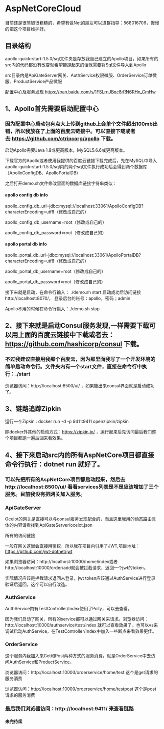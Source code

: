 # AspNetCoreCloud 

目前还是很简陋很粗糙的，希望有做Net的朋友可以进群指导：568016706，慢慢的把这个项目维护好。

## 目录结构

apollo-quick-start-1.5.0/sql文件夹是存放我自己建立的Apollo项目，如果所有的src内的代码都没有改变就希望能跑起来的话就需要将Sql文件导入到Apollo

src目录内是ApiGateServer网关、AuthService权限微服、OrderService订单微服、ProductService产品微服

配置中心及服务发现 https://pan.baidu.com/s/1FSLrnJBqc8rRN6RHn_CmHw

## 1、Apollo首先需要启动配置中心

### 因为配置中心启动包有点大上传到github上会单个文件超出100mb出错，所以我放在了上面的百度云链接中。可以直接下载或者去:https://github.com/ctripcorp/apollo 下载。

启动Apollo需要Java 1.8或更高版本，MySQL5.6.6或更高版本。

下载官方的Apollo或者使用我提供的百度云链接下载完成后，先在MySQL中导入apollo-quick-start-1.5.0/sql内的两个sql文件执行成功后会得到两个数据库（ApolloConfigDB、ApolloPortalDB）

之后打开demo.sh文件修改里面的数据库链接字符串类似：

#### apollo config db info

apollo_config_db_url=jdbc:mysql://localhost:33061/ApolloConfigDB?characterEncoding=utf8（修改成自己的）

apollo_config_db_username=root（修改成自己的）

apollo_config_db_password=root（修改成自己的）

#### apollo portal db info

apollo_portal_db_url=jdbc:mysql://localhost:33061/ApolloPortalDB?characterEncoding=utf8（修改成自己的）

apollo_portal_db_username=root（修改成自己的）

apollo_portal_db_password=root（修改成自己的）

接下来就是启动，在命令行输入： ./demo.sh start 启动成功后访问链接http://localhost:8070/， 登录后台的账号：apollo，密码；admin

Apollo不用的时候在命令行输入：./demo.sh stop

## 2、接下来就是启动Consul服务发现,一样需要下载可以用上面的百度云链接中下载或者去：https://github.com/hashicorp/consul 下载。

### 不过我建议直接用我那个百度云，因为那里面我写了一个开发环境的简单启动命令行。文件夹内有一个start文件，直接在命令行中执行：./start

浏览器访问：http://localhost:8500/ui/ ，如果能出来consul界面就是启动成功了。

## 3、链路追踪Zipkin

运行一个Zipkin : docker run -d -p 9411:9411 openzipkin/zipkin 

除docker外其他的启动方式：https://zipkin.io/ ，运行起来后先访问最后我们整个项目都跑一遍后回来看效果。

## 4、接下来启动src内的所有AspNetCore项目都直接命令行执行：dotnet run 就好了。

### 可以先把所有的AspNetCore项目都启动起来，然后去http://localhost:8500/ui/ 看看services列表是不是应该增加了三个服务。目前我没有把网关加入服务。

### ApiGateServer

Ocelot的网关是直接可以与consul服务发现配合的，而且这里我用的动态路由具体的内容请看找到ApiGateServer/ocelot.json

所有的访问链接

一般在网关这里会直接用鉴权，所以我在项目内引用了JWT,项目地址：https://github.com/jwt-dotnet/jwt

如果浏览器访问：http://localhost:10000/home/index或者http://localhost:10000/order/add就会被拦截请求，返回一个jwt的token。

实际情况应该是拦截请求返回未登录，jwt token应该通过AuthService进行登录验证后返回。这个可以自行改造。

### AuthService

AuthService内有TestController/Index使用了Polly，可以去查看。

因为我们启动了网关，所有的service都可以通过网关来请求。浏览器访问：http://localhost:10000/authservice/test/index 就可以查看效果了。也可以vs来调试启动AuthService，在TestController/Index中加入一些断点来看效果更佳。

### OrderService

这个服务内我加入来Get和Post两种方式的服务消费，就是OrderService中去访问AuthService和ProductService。

浏览器访问：http://localhost:10000/orderservice/home/test   这个是get请求的服务消费

浏览器访问：http://localhost:10000/orderservice/home/testpost 这个是post请求的服务消费

### 最后我们浏览器访问：http://localhost:9411/ 来查看链路

#### 未完待续




